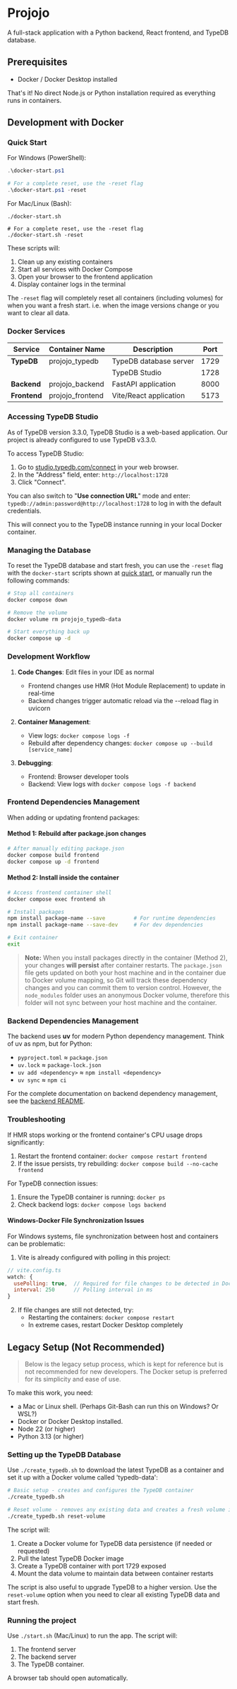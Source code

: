 # Projojo

A full-stack application with a Python backend, React frontend, and TypeDB database.

## Prerequisites

* Docker / Docker Desktop installed

That's it! No direct Node.js or Python installation required as everything runs in containers.

## Development with Docker

### Quick Start

For Windows (PowerShell):
```powershell
.\docker-start.ps1

# For a complete reset, use the -reset flag
.\docker-start.ps1 -reset
```

For Mac/Linux (Bash):
```shell
./docker-start.sh

# For a complete reset, use the -reset flag
./docker-start.sh -reset
```

These scripts will:
1. Clean up any existing containers
2. Start all services with Docker Compose
3. Open your browser to the frontend application
4. Display container logs in the terminal

The `-reset` flag will completely reset all containers (including volumes) for when you want a fresh start. i.e. when the image versions change or you want to clear all data.

### Docker Services

| Service      | Container Name   | Description            | Port |
| ------------ | ---------------- | ---------------------- | ---- |
| **TypeDB**   | projojo_typedb   | TypeDB database server | 1729 |
|              |                  | TypeDB Studio          | 1728 |
| **Backend**  | projojo_backend  | FastAPI application    | 8000 |
| **Frontend** | projojo_frontend | Vite/React application | 5173 |

### Accessing TypeDB Studio

As of TypeDB version 3.3.0, TypeDB Studio is a web-based application. Our project is already configured to use TypeDB v3.3.0.

To access TypeDB Studio:
1. Go to [studio.typedb.com/connect](https://studio.typedb.com/connect) in your web browser.
2. In the "Address" field, enter: `http://localhost:1728`
4. Click "Connect".

You can also switch to "**Use connection URL**" mode and enter: `typedb://admin:password@http://localhost:1728` to log in with the default credentials.

This will connect you to the TypeDB instance running in your local Docker container.

### Managing the Database

To reset the TypeDB database and start fresh, you can use the `-reset` flag with the `docker-start` scripts shown at [quick start](#quick-start), or manually run the following commands:

```bash
# Stop all containers
docker compose down

# Remove the volume
docker volume rm projojo_typedb-data

# Start everything back up
docker compose up -d
```

### Development Workflow

1. **Code Changes**: Edit files in your IDE as normal
   - Frontend changes use HMR (Hot Module Replacement) to update in real-time
   - Backend changes trigger automatic reload via the --reload flag in uvicorn

2. **Container Management**:
   - View logs: `docker compose logs -f`
   - Rebuild after dependency changes: `docker compose up --build [service_name]`

3. **Debugging**:
   - Frontend: Browser developer tools
   - Backend: View logs with `docker compose logs -f backend`

### Frontend Dependencies Management

When adding or updating frontend packages:

#### Method 1: Rebuild after package.json changes
```bash
# After manually editing package.json
docker compose build frontend
docker compose up -d frontend
```

#### Method 2: Install inside the container
```bash
# Access frontend container shell
docker compose exec frontend sh

# Install packages
npm install package-name --save         # For runtime dependencies
npm install package-name --save-dev     # For dev dependencies

# Exit container
exit
```
> **Note:** When you install packages directly in the container (Method 2), your changes **will persist** after container restarts. The `package.json` file gets updated on both your host machine and in the container due to Docker volume mapping, so Git will track these dependency changes and you can commit them to version control. However, the `node_modules` folder uses an anonymous Docker volume, therefore this folder will not sync between your host machine and the container.

### Backend Dependencies Management

The backend uses **uv** for modern Python dependency management. Think of uv as npm, but for Python:
- `pyproject.toml` ≈ `package.json`
- `uv.lock` ≈ `package-lock.json`
- `uv add <dependency>` ≈ `npm install <dependency>`
- `uv sync` ≈ `npm ci`

For the complete documentation on backend dependency management, see the [backend README](./projojo_backend/README.md#dependency-management).

### Troubleshooting

If HMR stops working or the frontend container's CPU usage drops significantly:
1. Restart the frontend container: `docker compose restart frontend`
2. If the issue persists, try rebuilding: `docker compose build --no-cache frontend`

For TypeDB connection issues:
1. Ensure the TypeDB container is running: `docker ps`
2. Check backend logs: `docker compose logs backend`

#### Windows-Docker File Synchronization Issues

For Windows systems, file synchronization between host and containers can be problematic:

1. Vite is already configured with polling in this project:
```javascript
// vite.config.ts
watch: {
  usePolling: true,  // Required for file changes to be detected in Docker on Windows
  interval: 250      // Polling interval in ms
}
```

2. If file changes are still not detected, try:
   - Restarting the containers: `docker compose restart`
   - In extreme cases, restart Docker Desktop completely

## Legacy Setup (Not Recommended)

> Below is the legacy setup process, which is kept for reference but is not recommended for new developers. The Docker setup is preferred for its simplicity and ease of use.

To make this work, you need:
* a Mac or Linux shell. (Perhaps Git-Bash can run this on Windows? Or WSL?)
* Docker or Docker Desktop installed.
* Node 22 (or higher)
* Python 3.13 (or higher)

### Setting up the TypeDB Database

Use `./create_typedb.sh` to download the latest TypeDB as a container and set it up with a Docker volume called 'typedb-data':

```bash
# Basic setup - creates and configures the TypeDB container
./create_typedb.sh

# Reset volume - removes any existing data and creates a fresh volume in addition to a new container
./create_typedb.sh reset-volume
```

The script will:
1. Create a Docker volume for TypeDB data persistence (if needed or requested)
2. Pull the latest TypeDB Docker image
3. Create a TypeDB container with port 1729 exposed
4. Mount the data volume to maintain data between container restarts

The script is also useful to upgrade TypeDB to a higher version.
Use the `reset-volume` option when you need to clear all existing TypeDB data and start fresh.

### Running the project

Use `./start.sh` (Mac/Linux) to run the app. The script will:
1. The frontend server
2. The backend server
3. The TypeDB container.

A browser tab should open automatically.
